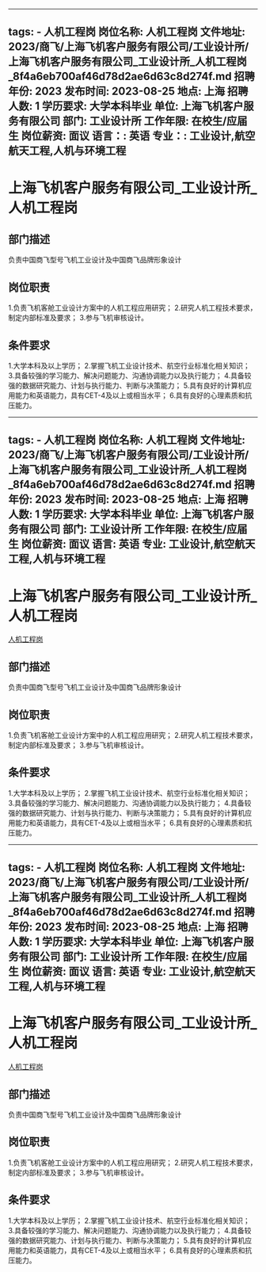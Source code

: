 
---
tags:
    - 人机工程岗
岗位名称: 人机工程岗
文件地址: 2023/商飞/上海飞机客户服务有限公司/工业设计所/上海飞机客户服务有限公司_工业设计所_人机工程岗_8f4a6eb700af46d78d2ae6d63c8d274f.md
招聘年份: 2023
发布时间: 2023-08-25
地点: 上海
招聘人数: 1
学历要求: 大学本科毕业
单位: 上海飞机客户服务有限公司
部门: 工业设计所
工作年限: 在校生/应届生
岗位薪资: 面议
语言：: 英语
专业：: 工业设计,航空航天工程,人机与环境工程
---

# 上海飞机客户服务有限公司_工业设计所_人机工程岗

## 部门描述

负责中国商飞型号飞机工业设计及中国商飞品牌形象设计

## 岗位职责

1.负责飞机客舱工业设计方案中的人机工程应用研究；
 2.研究人机工程技术要求，制定内部标准及要求；
 3.参与飞机审核设计。

 ## 条件要求

1.大学本科及以上学历；
 2.掌握飞机工业设计技术、航空行业标准化相关知识；
 3.具备较强的学习能力、解决问题能力、沟通协调能力以及执行能力；
 4.具备较强的数据研究能力、计划与执行能力、判断与决策能力；
 5.具有良好的计算机应用能力和英语能力，具有CET-4及以上或相当水平；
 6.具有良好的心理素质和抗压能力。

---
tags:
    - 人机工程岗
岗位名称: 人机工程岗
文件地址: 2023/商飞/上海飞机客户服务有限公司/工业设计所/上海飞机客户服务有限公司_工业设计所_人机工程岗_8f4a6eb700af46d78d2ae6d63c8d274f.md
招聘年份: 2023
发布时间: 2023-08-25
地点: 上海
招聘人数: 1
学历要求: 大学本科毕业
单位: 上海飞机客户服务有限公司
部门: 工业设计所
工作年限: 在校生/应届生
岗位薪资: 面议
语言: 英语
专业: 工业设计,航空航天工程,人机与环境工程
---

# 上海飞机客户服务有限公司_工业设计所_人机工程岗

[人机工程岗](http://zhaopin.comac.cc/zp/ct/out/position/positionDetail?planid=8f4a6eb700af46d78d2ae6d63c8d274f)

## 部门描述

负责中国商飞型号飞机工业设计及中国商飞品牌形象设计

## 岗位职责

1.负责飞机客舱工业设计方案中的人机工程应用研究；
 2.研究人机工程技术要求，制定内部标准及要求；
 3.参与飞机审核设计。

 ## 条件要求

1.大学本科及以上学历；
 2.掌握飞机工业设计技术、航空行业标准化相关知识；
 3.具备较强的学习能力、解决问题能力、沟通协调能力以及执行能力；
 4.具备较强的数据研究能力、计划与执行能力、判断与决策能力；
 5.具有良好的计算机应用能力和英语能力，具有CET-4及以上或相当水平；
 6.具有良好的心理素质和抗压能力。

---
tags:
    - 人机工程岗
岗位名称: 人机工程岗
文件地址: 2023/商飞/上海飞机客户服务有限公司/工业设计所/上海飞机客户服务有限公司_工业设计所_人机工程岗_8f4a6eb700af46d78d2ae6d63c8d274f.md
招聘年份: 2023
发布时间: 2023-08-25
地点: 上海
招聘人数: 1
学历要求: 大学本科毕业
单位: 上海飞机客户服务有限公司
部门: 工业设计所
工作年限: 在校生/应届生
岗位薪资: 面议
语言: 英语
专业: 工业设计,航空航天工程,人机与环境工程
---

# 上海飞机客户服务有限公司_工业设计所_人机工程岗

[人机工程岗](http://zhaopin.comac.cc/zp/ct/out/position/positionDetail?planid=8f4a6eb700af46d78d2ae6d63c8d274f)


## 部门描述

负责中国商飞型号飞机工业设计及中国商飞品牌形象设计

## 岗位职责

1.负责飞机客舱工业设计方案中的人机工程应用研究；
 2.研究人机工程技术要求，制定内部标准及要求；
 3.参与飞机审核设计。

 ## 条件要求

1.大学本科及以上学历；
 2.掌握飞机工业设计技术、航空行业标准化相关知识；
 3.具备较强的学习能力、解决问题能力、沟通协调能力以及执行能力；
 4.具备较强的数据研究能力、计划与执行能力、判断与决策能力；
 5.具有良好的计算机应用能力和英语能力，具有CET-4及以上或相当水平；
 6.具有良好的心理素质和抗压能力。
